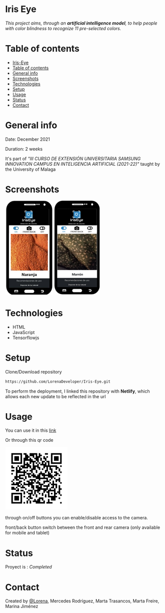 # Iris Eye 

_This project aims, through an **artificial intelligence model**, to help people with color blindness to recognize 11 pre-selected colors._

# Table of contents
* [Iris-Eye](#iris-eye)
* [Table of contents](#table-of-contents)
* [General info](#general-info)
* [Screenshots](#screenshots)
* [Technologies](#technologies)
* [Setup](#setup)
* [Usage](#usage)
* [Status](#status)
* [Contact](#contact)

# General info
Date: December 2021

Duration: 2 weeks

It's part of _"III CURSO DE EXTENSIÓN UNIVERSITARIA SAMSUNG INNOVATION CAMPUS EN INTELIGENCIA ARTIFICIAL (2021-22)"_ taught by the University of Malaga

# Screenshots
<img src="./images/screenshot.jpg" height="300" title="Screenshot"> <img src="./images/screenshot1.png" height="300" title="Screenshot">

# Technologies
* HTML
* JavaScript
* Tensorflowjs

# Setup

Clone/Download repository
```sh
https://github.com/LorenaDeveloper/Iris-Eye.git
```

To perform the deployment, I linked this repository with **Netlify**, which allows each new update to be reflected in the url 

# Usage
You can use it in this [link](https://inspiring-payne-53333a.netlify.app/)

Or through this qr code

<img src="./images/qr-irisEye.png" height="200" title="Screenshot">

through on/off buttons you can enable/disable access to the camera. 

front/back button switch between the front and rear camera (only available for mobile and tablet)


# Status
Proyect is : _Completed_

# Contact
Created by [@Lorena](www.linkedin.com/in/lorena-jiménez-tejada-966611176), Mercedes Rodríguez, Marta Trasancos, Marta Freire, Marina Jiménez
